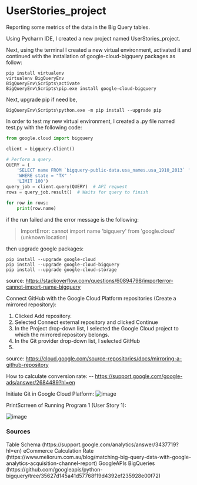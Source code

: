 # UserStories_project
Reporting some metrics of the data in the Big Query tables.

Using Pycharm IDE, I created a new project named UserStories_project.

Next, using the terminal I created a new virtual environment, activated it and continued with the installation of google-cloud-bigquery packages as follow:

```
pip install virtualenv
virtualenv BigQueryEnv
BigQueryEnv\Scripts\activate
BigQueryEnv\Scripts\pip.exe install google-cloud-bigquery
```

Next, upgrade pip if need be,

```
BigQueryEnv\Scripts\python.exe -m pip install --upgrade pip
```

In order to test my new virtual environment, I created a .py file named test.py with the following code:

```python
from google.cloud import bigquery

client = bigquery.Client()

# Perform a query.
QUERY = (
    'SELECT name FROM `bigquery-public-data.usa_names.usa_1910_2013` '
    'WHERE state = "TX" '
    'LIMIT 100')
query_job = client.query(QUERY)  # API request
rows = query_job.result()  # Waits for query to finish

for row in rows:
    print(row.name)
```

if the run failed and the error message is the following:
> ImportError: cannot import name 'bigquery' from 'google.cloud' (unknown location)

then upgrade google packages:

```
pip install --upgrade google-cloud
pip install --upgrade google-cloud-bigquery
pip install --upgrade google-cloud-storage
```
source: https://stackoverflow.com/questions/60894798/importerror-cannot-import-name-bigquery


Connect GitHub with the Google Cloud Platform repositories (Create a mirrored repository):
1. Clicked Add repository.
2. Selected Connect external repository and clicked Continue
3. In the Project drop-down list, I selected the Google Cloud project to which the mirrored repository belongs. 
4. In the Git provider drop-down list, I selected GitHub
5. 

source: https://cloud.google.com/source-repositories/docs/mirroring-a-github-repository


How to calculate conversion rate:
-- https://support.google.com/google-ads/answer/2684489?hl=en

Initiate Git in Google Cloud Platform:
![image](https://user-images.githubusercontent.com/97738060/158016772-c227be21-8d96-4a4b-8a72-04216feec6ab.png)

PrintScrreen of Running Program 1 (User Story 1):

![image](https://user-images.githubusercontent.com/97738060/158017307-113d4bea-95bf-46b6-8066-37ad11d3ab8f.png)

<h3>Sources</h3>
Table Schema (https://support.google.com/analytics/answer/3437719?hl=en)
eCommerce Calculation Rate (https://www.meliorum.com.au/blog/matching-big-query-data-with-google-analytics-acquisition-channel-report)
GoogleAPIs BigQueries (https://github.com/googleapis/python-bigquery/tree/35627d145a41d57768f19d4392ef235928e00f72)



